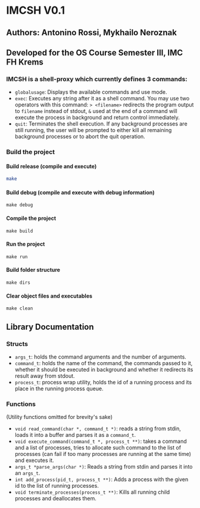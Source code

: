 # IMCSH V0.1
## Authors: Antonino Rossi, Mykhailo Neroznak

## Developed for the OS Course Semester III, IMC FH Krems

### IMCSH is a shell-proxy which currently defines 3 commands:

* ```globalusage```: Displays the available commands and use mode.
* ```exec```: Executes any string after it as a shell command. You may use two operators with this command: `> <filename>` redirects the program output to `filename` instead of stdout, `&` used at the end of a command will execute the process in background and return control immediately.
* ```quit```: Terminates the shell execution. If any background processes are still running, the user will be prompted to either kill all remaining background processes or to abort the quit operation.

### Build the project

#### Build release (compile and execute)
```bash
make
```

#### Build debug (compile and execute with debug information)
```
make debug
```

#### Compile the project
```
make build
```

#### Run the project
```
make run
```

#### Build folder structure
```
make dirs
```

#### Clear object files and executables
```
make clean
```

## Library Documentation
### Structs
* `args_t`: holds the command arguments and the number of arguments.
* `command_t`: holds the name of the command, the commands passed to it, whether it should be executed in background and whether it redirects its result away from stdout.
* `process_t`: process wrap utility, holds the id of a running process and its place in the running process queue.

### Functions
(Utility functions omitted for brevity's sake)

* `void read_command(char *, command_t *)`: reads a string from stdin, loads it into a buffer and parses it as a `command_t`.
* `void execute_command(command_t *, process_t **)`: takes a command and a list of processes, tries to allocate such command to the list of processes (can fail if too many processes are running at the same time) and executes it.
* `args_t *parse_args(char *)`: Reads a string from stdin and parses it into an `args_t`.
* `int add_process(pid_t, process_t **)`: Adds a process with the given id to the list of running processes.
* `void terminate_processes(process_t **)`: Kills all running child processes and deallocates them.
